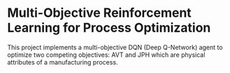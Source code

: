 # Multi-Objective Reinforcement Learning for Process Optimization

This project implements a multi-objective DQN (Deep Q-Network) agent to optimize two competing objectives: AVT and JPH which are physical attributes of a manufacturing process.

